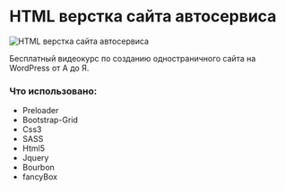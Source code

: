 # HTML верстка сайта автосервиса

![HTML верстка сайта автосервиса](http://jedesergey.ru/p1/960_grid_bootstrap.jpg)

<p>Бесплатный видеокурс по созданию одностраничного сайта на WordPress от А до Я.</p>

<h3><b>Что использовано:</b></h3>

<ul>
<li>Preloader</li>
<li>Bootstrap-Grid</li>
<li>Css3 </li>
<li>SASS</li>
<li>Html5 </li>
<li>Jquery </li>
<li>Bourbon</li>
<li>fancyBox</li>
</ul>
